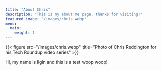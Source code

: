 ```yaml
---
title: "About Chris"
description: "This is my about me page, thanks for visiting!"
featured_image: '/images/chris.webp'
menu:
  main:
    weight: 1
---
```

{{< figure src="/images/chris.webp" title="Photo of Chris Reddington for his Tech Roundup video series" >}}

Hi, my name is Ilgin and this is a test woop woop!
